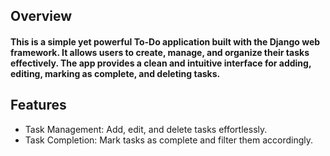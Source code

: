 ## Overview
#### This is a simple yet powerful To-Do application built with the Django web framework. It allows users to create, manage, and organize their tasks effectively. The app provides a clean and intuitive interface for adding, editing, marking as complete, and deleting tasks.

## Features
* Task Management: Add, edit, and delete tasks effortlessly.
* Task Completion: Mark tasks as complete and filter them accordingly.
